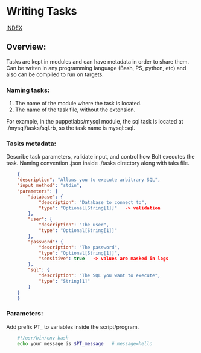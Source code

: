 # Writing Tasks

[INDEX](../../README.md)

## Overview:
Tasks are kept in modules and can have metadata in order to share them. Can be writen in any programming language (Bash, PS, python, etc) and also can be compiled to run on targets.

### Naming tasks:

1. The name of the module where the task is located.
2. The name of the task file, without the extension.

For example, in the puppetlabs/mysql module, the sql task is located at ./mysql/tasks/sql.rb, so the task name is mysql::sql.

### Tasks metadata:
Describe task parameters, validate input, and control how Bolt executes the task. Naming convention <TASKNAME>.json inside ./tasks directory along with taks file.

```json
    {
    "description": "Allows you to execute arbitrary SQL",
    "input_method": "stdin",
    "parameters": {
        "database": {
            "description": "Database to connect to",
            "type": "Optional[String[1]]"   -> validation
        },
        "user": {
            "description": "The user",
            "type": "Optional[String[1]]"
        },
        "password": {
            "description": "The password",
            "type": "Optional[String[1]]",
            "sensitive": true   -> values are masked in logs
        },
        "sql": {
            "description": "The SQL you want to execute",
            "type": "String[1]"
        }
    }
    }
```

### Parameters:
Add prefix PT_ to variables inside the script/program.

```bash
    #!/usr/bin/env bash
    echo your message is $PT_message   # message=hello
```
